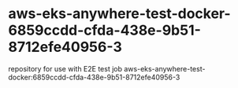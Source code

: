 # aws-eks-anywhere-test-docker-6859ccdd-cfda-438e-9b51-8712efe40956-3
repository for use with E2E test job aws-eks-anywhere-test-docker:6859ccdd-cfda-438e-9b51-8712efe40956-3
